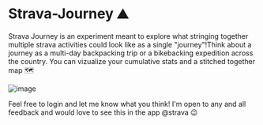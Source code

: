 # Strava-Journey ⛰️
Strava Journey is an experiment meant to explore what stringing together multiple strava activities could look like as a single "journey"!Think about a journey as a multi-day backpacking trip or a bikebacking expedition across the country. You can vizualize your cumulative stats and a stitched together map 🗺️

![image](https://github.com/shmam/strava-journey/assets/19582543/4aed0bb5-3971-4cf0-b9ea-fa60a7f945c0)

Feel free to login and let me know what you think! I'm open to any and all feedback and would love to see this in the app @strava 😉
